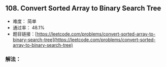 ## 108. Convert Sorted Array to Binary Search Tree


- 难度： 简单
- 通过率： 48.1%
- 题目链接：[https://leetcode.com/problems/convert-sorted-array-to-binary-search-tree](https://leetcode.com/problems/convert-sorted-array-to-binary-search-tree)



### 解法：